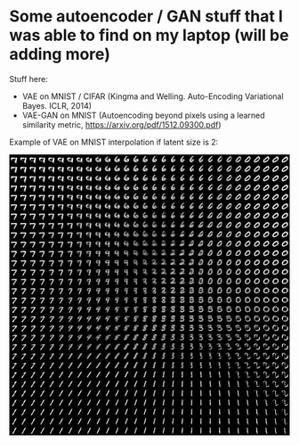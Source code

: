 # Some autoencoder / GAN stuff that I was able to find on my laptop (will be adding more)

Stuff here:

* VAE on MNIST / CIFAR (Kingma and Welling. Auto-Encoding Variational Bayes. ICLR, 2014)
* VAE-GAN on MNIST (Autoencoding beyond pixels using a learned similarity metric, https://arxiv.org/pdf/1512.09300.pdf)

Example of VAE on MNIST interpolation if latent size is 2:

![](https://github.com/vlyubin/ml/blob/master/autoencoders_and_gans/reconstructions/digits.jpg)
